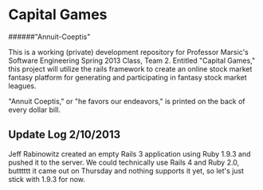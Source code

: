 # Capital Games

######"Annuit-Coeptis"

This is a working (private) development repository for Professor Marsic's Software Engineering Spring 2013 Class, Team 2.
Entitled "Capital Games," this project will utilize the rails framework to create an online stock market fantasy platform
for generating and participating in fantasy stock market leagues.

"Annuit Coeptis," or "he favors our endeavors," is printed on the back of every dollar bill.

## Update Log 2/10/2013

Jeff Rabinowitz created an empty Rails 3 application using Ruby 1.9.3 and pushed it to the server.
We could technically use Rails 4 and Ruby 2.0, butttttt it came out on Thursday and nothing supports it yet,
so let's just stick with 1.9.3 for now.